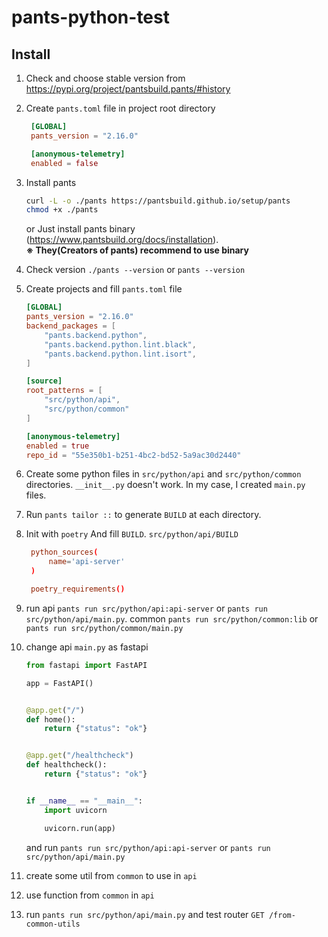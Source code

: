# pants-python-test

## Install

1. Check and choose stable version from <https://pypi.org/project/pantsbuild.pants/#history>
2. Create `pants.toml` file in project root directory

   ```toml
    [GLOBAL]
    pants_version = "2.16.0"

    [anonymous-telemetry]
    enabled = false
   ```

3. Install pants

    ```bash
    curl -L -o ./pants https://pantsbuild.github.io/setup/pants
    chmod +x ./pants
    ```

    or Just install pants binary (<https://www.pantsbuild.org/docs/installation>).  
    **※ They(Creators of pants) recommend to use binary**

4. Check version `./pants --version` or `pants --version`

5. Create projects and fill `pants.toml` file

    ```toml
    [GLOBAL]
    pants_version = "2.16.0"
    backend_packages = [
        "pants.backend.python",
        "pants.backend.python.lint.black",
        "pants.backend.python.lint.isort",
    ]

    [source]
    root_patterns = [
        "src/python/api",
        "src/python/common"
    ]

    [anonymous-telemetry]
    enabled = true
    repo_id = "55e350b1-b251-4bc2-bd52-5a9ac30d2440"
    ```

6. Create some python files in `src/python/api` and `src/python/common` directories.
   `__init__.py` doesn't work. In my case, I created `main.py` files.
7. Run `pants tailor ::` to generate `BUILD` at each directory.
8. Init with `poetry` And fill `BUILD`.
   `src/python/api/BUILD`

   ```toml
    python_sources(
        name='api-server'
    )

    poetry_requirements()   
   ```

9. run
    api
    `pants run src/python/api:api-server` or
    `pants run src/python/api/main.py`.
    common
    `pants run src/python/common:lib` or
    `pants run src/python/common/main.py`

10. change api `main.py` as fastapi

    ```python
    from fastapi import FastAPI

    app = FastAPI()


    @app.get("/")
    def home():
        return {"status": "ok"}


    @app.get("/healthcheck")
    def healthcheck():
        return {"status": "ok"}


    if __name__ == "__main__":
        import uvicorn

        uvicorn.run(app)
    ```

    and run `pants run src/python/api:api-server` or `pants run src/python/api/main.py`

11. create some util from `common` to use in `api`
12. use function from `common` in `api`
13. run `pants run src/python/api/main.py` and test router `GET /from-common-utils`
